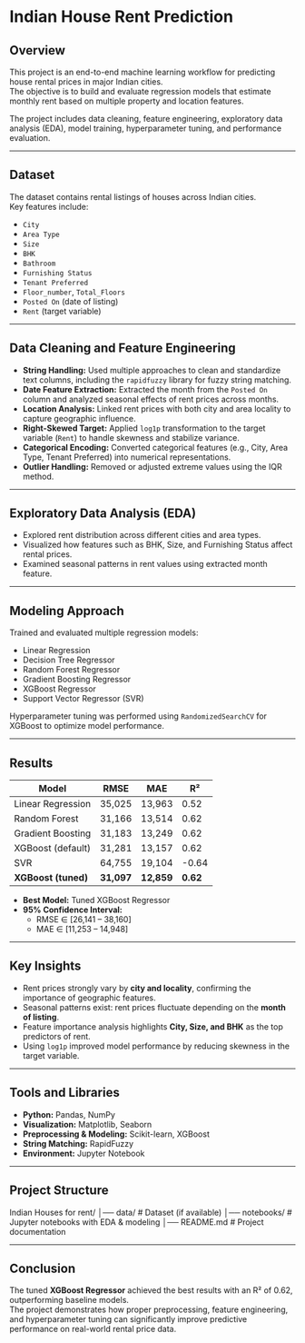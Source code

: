 # Indian House Rent Prediction

## Overview
This project is an end-to-end machine learning workflow for predicting house rental prices in major Indian cities.  
The objective is to build and evaluate regression models that estimate monthly rent based on multiple property and location features.  

The project includes data cleaning, feature engineering, exploratory data analysis (EDA), model training, hyperparameter tuning, and performance evaluation.

---

## Dataset
The dataset contains rental listings of houses across Indian cities.  
Key features include:  
- `City`  
- `Area Type`  
- `Size`  
- `BHK`  
- `Bathroom`  
- `Furnishing Status`  
- `Tenant Preferred`  
- `Floor_number`, `Total_Floors`  
- `Posted On` (date of listing)  
- `Rent` (target variable)

---

## Data Cleaning and Feature Engineering
- **String Handling:** Used multiple approaches to clean and standardize text columns, including the `rapidfuzzy` library for fuzzy string matching.  
- **Date Feature Extraction:** Extracted the month from the `Posted On` column and analyzed seasonal effects of rent prices across months.  
- **Location Analysis:** Linked rent prices with both city and area locality to capture geographic influence.  
- **Right-Skewed Target:** Applied `log1p` transformation to the target variable (`Rent`) to handle skewness and stabilize variance.  
- **Categorical Encoding:** Converted categorical features (e.g., City, Area Type, Tenant Preferred) into numerical representations.  
- **Outlier Handling:** Removed or adjusted extreme values using the IQR method.  

---

## Exploratory Data Analysis (EDA)
- Explored rent distribution across different cities and area types.  
- Visualized how features such as BHK, Size, and Furnishing Status affect rental prices.  
- Examined seasonal patterns in rent values using extracted month feature.  

---

## Modeling Approach
Trained and evaluated multiple regression models:
- Linear Regression  
- Decision Tree Regressor  
- Random Forest Regressor  
- Gradient Boosting Regressor  
- XGBoost Regressor  
- Support Vector Regressor (SVR)  

Hyperparameter tuning was performed using `RandomizedSearchCV` for XGBoost to optimize model performance.

---

## Results

| Model                  | RMSE     | MAE     | R²   |
|-------------------------|----------|---------|------|
| Linear Regression       | 35,025   | 13,963  | 0.52 |
| Random Forest           | 31,166   | 13,514  | 0.62 |
| Gradient Boosting       | 31,183   | 13,249  | 0.62 |
| XGBoost (default)       | 31,281   | 13,157  | 0.62 |
| SVR                     | 64,755   | 19,104  | -0.64 |
| **XGBoost (tuned)**     | **31,097** | **12,859** | **0.62** |

- **Best Model:** Tuned XGBoost Regressor  
- **95% Confidence Interval:**  
  - RMSE ∈ [26,141 – 38,160]  
  - MAE ∈ [11,253 – 14,948]  

---

## Key Insights
- Rent prices strongly vary by **city and locality**, confirming the importance of geographic features.  
- Seasonal patterns exist: rent prices fluctuate depending on the **month of listing**.  
- Feature importance analysis highlights **City, Size, and BHK** as the top predictors of rent.  
- Using `log1p` improved model performance by reducing skewness in the target variable.  

---

## Tools and Libraries
- **Python:** Pandas, NumPy  
- **Visualization:** Matplotlib, Seaborn  
- **Preprocessing & Modeling:** Scikit-learn, XGBoost  
- **String Matching:** RapidFuzzy  
- **Environment:** Jupyter Notebook  

---

## Project Structure
Indian Houses for rent/
│── data/ # Dataset (if available)
│── notebooks/ # Jupyter notebooks with EDA & modeling
│── README.md # Project documentation


---

## Conclusion
The tuned **XGBoost Regressor** achieved the best results with an R² of 0.62, outperforming baseline models.  
The project demonstrates how proper preprocessing, feature engineering, and hyperparameter tuning can significantly improve predictive performance on real-world rental price data.